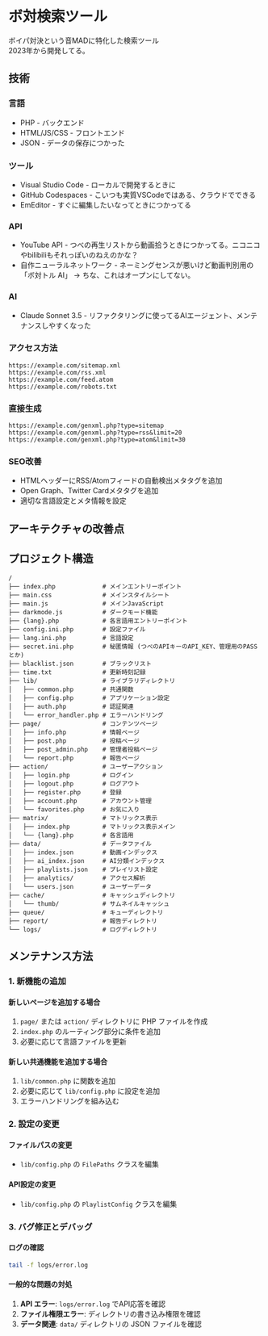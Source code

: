 # ボ対検索ツール
ボイパ対決という音MADに特化した検索ツール<br>
2023年から開発してる。

## 技術
### 言語
- PHP - バックエンド
- HTML/JS/CSS - フロントエンド
- JSON - データの保存につかった

### ツール
- Visual Studio Code - ローカルで開発するときに
- GitHub Codespaces - こいつも実質VSCodeではある、クラウドでできる
- EmEditor - すぐに編集したいなってときにつかってる

### API
- YouTube API - つべの再生リストから動画拾うときにつかってる。ニコニコやbilibiliもそれっぽいのねえのかな？
- 自作ニューラルネットワーク - ネーミングセンスが悪いけど動画判別用の「ボ対トル AI」 → ちな、これはオープンにしてない。

### AI
- Claude Sonnet 3.5 - リファクタリングに使ってるAIエージェント、メンテナンスしやすくなった

### アクセス方法
```
https://example.com/sitemap.xml
https://example.com/rss.xml
https://example.com/feed.atom
https://example.com/robots.txt
```

### 直接生成
```
https://example.com/genxml.php?type=sitemap
https://example.com/genxml.php?type=rss&limit=20
https://example.com/genxml.php?type=atom&limit=30
```

### SEO改善
- HTMLヘッダーにRSS/Atomフィードの自動検出メタタグを追加
- Open Graph、Twitter Cardメタタグを追加
- 適切な言語設定とメタ情報を設定

## アーキテクチャの改善点


## プロジェクト構造

```
/
├── index.php             # メインエントリーポイント
├── main.css              # メインスタイルシート
├── main.js               # メインJavaScript
├── darkmode.js           # ダークモード機能
├── {lang}.php            # 各言語用エントリーポイント
├── config.ini.php        # 設定ファイル
├── lang.ini.php          # 言語設定
├── secret.ini.php        # 秘匿情報 (つべのAPIキーのAPI_KEY、管理用のPASSとか)
├── blacklist.json        # ブラックリスト
├── time.txt              # 更新時刻記録
├── lib/                  # ライブラリディレクトリ
│   ├── common.php        # 共通関数
│   ├── config.php        # アプリケーション設定
│   ├── auth.php          # 認証関連
│   └── error_handler.php # エラーハンドリング
├── page/                 # コンテンツページ
│   ├── info.php          # 情報ページ
│   ├── post.php          # 投稿ページ
│   ├── post_admin.php    # 管理者投稿ページ
│   └── report.php        # 報告ページ
├── action/               # ユーザーアクション
│   ├── login.php         # ログイン
│   ├── logout.php        # ログアウト
│   ├── register.php      # 登録
│   ├── account.php       # アカウント管理
│   └── favorites.php     # お気に入り
├── matrix/               # マトリックス表示
│   ├── index.php         # マトリックス表示メイン
│   └── {lang}.php        # 各言語用
├── data/                 # データファイル
│   ├── index.json        # 動画インデックス
│   ├── ai_index.json     # AI分類インデックス
│   ├── playlists.json    # プレイリスト設定
│   ├── analytics/        # アクセス解析
│   └── users.json        # ユーザーデータ
├── cache/                # キャッシュディレクトリ
│   └── thumb/            # サムネイルキャッシュ
├── queue/                # キューディレクトリ
├── report/               # 報告ディレクトリ
└── logs/                 # ログディレクトリ
```

## メンテナンス方法

### 1. 新機能の追加

#### 新しいページを追加する場合
1. `page/` または `action/` ディレクトリに PHP ファイルを作成
2. `index.php` のルーティング部分に条件を追加
3. 必要に応じて言語ファイルを更新

#### 新しい共通機能を追加する場合
1. `lib/common.php` に関数を追加
2. 必要に応じて `lib/config.php` に設定を追加
3. エラーハンドリングを組み込む

### 2. 設定の変更

#### ファイルパスの変更
- `lib/config.php` の `FilePaths` クラスを編集

#### API設定の変更
- `lib/config.php` の `PlaylistConfig` クラスを編集

### 3. バグ修正とデバッグ

#### ログの確認
```bash
tail -f logs/error.log
```

#### 一般的な問題の対処
1. **API エラー**: `logs/error.log` でAPI応答を確認
2. **ファイル権限エラー**: ディレクトリの書き込み権限を確認
3. **データ関連**: `data/` ディレクトリの JSON ファイルを確認
